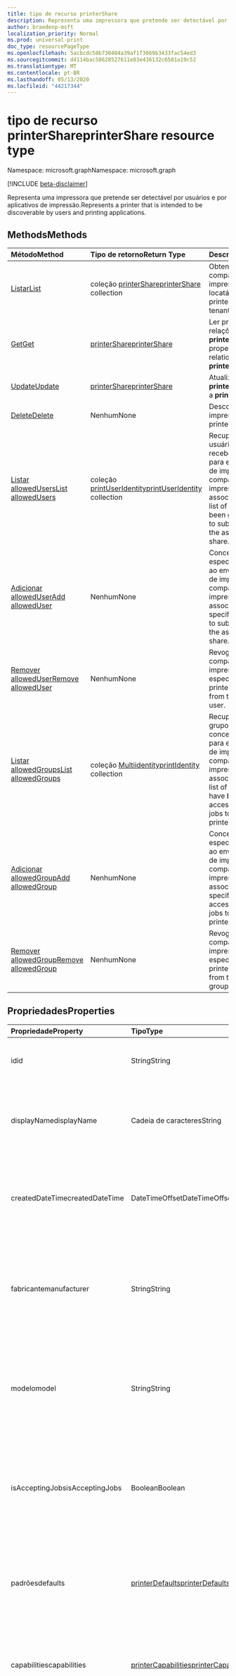 ```yaml
---
title: tipo de recurso printerShare
description: Representa uma impressora que pretende ser detectável por usuários e por aplicativos de impressão.
author: braedenp-msft
localization_priority: Normal
ms.prod: universal-print
doc_type: resourcePageType
ms.openlocfilehash: 5acbcdc58b730404a39af1f3069b3433fac54ed3
ms.sourcegitcommit: d4114bac58628527611e83e436132c6581a19c52
ms.translationtype: MT
ms.contentlocale: pt-BR
ms.lasthandoff: 05/13/2020
ms.locfileid: "44217344"
---
```

# <a name="printershare-resource-type"></a><span data-ttu-id="1b378-103">tipo de recurso printerShare</span><span class="sxs-lookup"><span data-stu-id="1b378-103">printerShare resource type</span></span>

<span data-ttu-id="1b378-104">Namespace: microsoft.graph</span><span class="sxs-lookup"><span data-stu-id="1b378-104">Namespace: microsoft.graph</span></span>

[!INCLUDE [beta-disclaimer](../../includes/beta-disclaimer.md)]

<span data-ttu-id="1b378-105">Representa uma impressora que pretende ser detectável por usuários e por aplicativos de impressão.</span><span class="sxs-lookup"><span data-stu-id="1b378-105">Represents a printer that is intended to be discoverable by users and printing applications.</span></span>

## <a name="methods"></a><span data-ttu-id="1b378-106">Methods</span><span class="sxs-lookup"><span data-stu-id="1b378-106">Methods</span></span>

| <span data-ttu-id="1b378-107">Método</span><span class="sxs-lookup"><span data-stu-id="1b378-107">Method</span></span>       | <span data-ttu-id="1b378-108">Tipo de retorno</span><span class="sxs-lookup"><span data-stu-id="1b378-108">Return Type</span></span> | <span data-ttu-id="1b378-109">Descrição</span><span class="sxs-lookup"><span data-stu-id="1b378-109">Description</span></span> |
|:-------------|:------------|:------------|
| [<span data-ttu-id="1b378-110">Listar</span><span class="sxs-lookup"><span data-stu-id="1b378-110">List</span></span>](../api/print-list-shares.md) | <span data-ttu-id="1b378-111">coleção [printerShare](printershare.md)</span><span class="sxs-lookup"><span data-stu-id="1b378-111">[printerShare](printershare.md) collection</span></span> | <span data-ttu-id="1b378-112">Obtenha uma lista de compartilhamentos de impressora no locatário.</span><span class="sxs-lookup"><span data-stu-id="1b378-112">Get a list of printer shares in the tenant.</span></span> |
| [<span data-ttu-id="1b378-113">Get</span><span class="sxs-lookup"><span data-stu-id="1b378-113">Get</span></span>](../api/printershare-get.md) | [<span data-ttu-id="1b378-114">printerShare</span><span class="sxs-lookup"><span data-stu-id="1b378-114">printerShare</span></span>](printershare.md) | <span data-ttu-id="1b378-115">Ler propriedades e relações de um objeto **printerShare** .</span><span class="sxs-lookup"><span data-stu-id="1b378-115">Read properties and relationships of a **printerShare** object.</span></span> |
| [<span data-ttu-id="1b378-116">Update</span><span class="sxs-lookup"><span data-stu-id="1b378-116">Update</span></span>](../api/printershare-update.md) | [<span data-ttu-id="1b378-117">printerShare</span><span class="sxs-lookup"><span data-stu-id="1b378-117">printerShare</span></span>](printershare.md) | <span data-ttu-id="1b378-118">Atualizar um objeto **printerShare** .</span><span class="sxs-lookup"><span data-stu-id="1b378-118">Update a **printerShare** object.</span></span> |
| [<span data-ttu-id="1b378-119">Delete</span><span class="sxs-lookup"><span data-stu-id="1b378-119">Delete</span></span>](../api/printershare-delete.md) | <span data-ttu-id="1b378-120">Nenhum</span><span class="sxs-lookup"><span data-stu-id="1b378-120">None</span></span> | <span data-ttu-id="1b378-121">Descompartilhar uma impressora.</span><span class="sxs-lookup"><span data-stu-id="1b378-121">Unshare a printer.</span></span> |
| [<span data-ttu-id="1b378-122">Listar allowedUsers</span><span class="sxs-lookup"><span data-stu-id="1b378-122">List allowedUsers</span></span>](../api/printershare-list-allowedusers.md) | <span data-ttu-id="1b378-123">coleção [printUserIdentity](printuseridentity.md)</span><span class="sxs-lookup"><span data-stu-id="1b378-123">[printUserIdentity](printuseridentity.md) collection</span></span> | <span data-ttu-id="1b378-124">Recupere uma lista de usuários que receberam acesso para enviar trabalhos de impressão para o compartilhamento de impressora associado.</span><span class="sxs-lookup"><span data-stu-id="1b378-124">Retrieve a list of users who have been granted access to submit print jobs to the associated printer share.</span></span> |
| [<span data-ttu-id="1b378-125">Adicionar allowedUser</span><span class="sxs-lookup"><span data-stu-id="1b378-125">Add allowedUser</span></span>](../api/printershare-post-allowedusers.md) | <span data-ttu-id="1b378-126">Nenhum</span><span class="sxs-lookup"><span data-stu-id="1b378-126">None</span></span> | <span data-ttu-id="1b378-127">Conceda ao usuário especificado o acesso ao envio de trabalhos de impressão para o compartilhamento de impressora associado.</span><span class="sxs-lookup"><span data-stu-id="1b378-127">Grant the specified user access to submit print jobs to the associated printer share.</span></span> |
| [<span data-ttu-id="1b378-128">Remover allowedUser</span><span class="sxs-lookup"><span data-stu-id="1b378-128">Remove allowedUser</span></span>](../api/printershare-delete-alloweduser.md) | <span data-ttu-id="1b378-129">Nenhum</span><span class="sxs-lookup"><span data-stu-id="1b378-129">None</span></span> | <span data-ttu-id="1b378-130">Revoga o acesso ao compartilhamento de impressora do usuário especificado.</span><span class="sxs-lookup"><span data-stu-id="1b378-130">Revoke printer share access from the specified user.</span></span> |
| [<span data-ttu-id="1b378-131">Listar allowedGroups</span><span class="sxs-lookup"><span data-stu-id="1b378-131">List allowedGroups</span></span>](../api/printershare-list-allowedgroups.md) | <span data-ttu-id="1b378-132">coleção [Multiidentity](printidentity.md)</span><span class="sxs-lookup"><span data-stu-id="1b378-132">[printIdentity](printidentity.md) collection</span></span> | <span data-ttu-id="1b378-133">Recupere uma lista de grupos aos quais foi concedido acesso para enviar trabalhos de impressão ao compartilhamento de impressora associado.</span><span class="sxs-lookup"><span data-stu-id="1b378-133">Retrieve a list of groups that have been granted access to submit print jobs to the associated printer share.</span></span> |
| [<span data-ttu-id="1b378-134">Adicionar allowedGroup</span><span class="sxs-lookup"><span data-stu-id="1b378-134">Add allowedGroup</span></span>](../api/printershare-post-allowedgroups.md) | <span data-ttu-id="1b378-135">Nenhum</span><span class="sxs-lookup"><span data-stu-id="1b378-135">None</span></span> | <span data-ttu-id="1b378-136">Conceda ao grupo especificado o acesso ao envio de trabalhos de impressão para o compartilhamento de impressora associado.</span><span class="sxs-lookup"><span data-stu-id="1b378-136">Grant the specified group access to submit print jobs to the associated printer share.</span></span> |
| [<span data-ttu-id="1b378-137">Remover allowedGroup</span><span class="sxs-lookup"><span data-stu-id="1b378-137">Remove allowedGroup</span></span>](../api/printershare-delete-allowedgroup.md) | <span data-ttu-id="1b378-138">Nenhum</span><span class="sxs-lookup"><span data-stu-id="1b378-138">None</span></span> | <span data-ttu-id="1b378-139">Revoga o acesso ao compartilhamento de impressora do grupo especificado.</span><span class="sxs-lookup"><span data-stu-id="1b378-139">Revoke printer share access from the specified group.</span></span> |

## <a name="properties"></a><span data-ttu-id="1b378-140">Propriedades</span><span class="sxs-lookup"><span data-stu-id="1b378-140">Properties</span></span>
| <span data-ttu-id="1b378-141">Propriedade</span><span class="sxs-lookup"><span data-stu-id="1b378-141">Property</span></span>     | <span data-ttu-id="1b378-142">Tipo</span><span class="sxs-lookup"><span data-stu-id="1b378-142">Type</span></span>        | <span data-ttu-id="1b378-143">Descrição</span><span class="sxs-lookup"><span data-stu-id="1b378-143">Description</span></span> |
|:-------------|:------------|:------------|
|<span data-ttu-id="1b378-144">id</span><span class="sxs-lookup"><span data-stu-id="1b378-144">id</span></span>|<span data-ttu-id="1b378-145">String</span><span class="sxs-lookup"><span data-stu-id="1b378-145">String</span></span>| <span data-ttu-id="1b378-146">O identificador do printerShare.</span><span class="sxs-lookup"><span data-stu-id="1b378-146">The printerShare's identifier.</span></span> <span data-ttu-id="1b378-147">Somente leitura.</span><span class="sxs-lookup"><span data-stu-id="1b378-147">Read-only.</span></span>|
|<span data-ttu-id="1b378-148">displayName</span><span class="sxs-lookup"><span data-stu-id="1b378-148">displayName</span></span>|<span data-ttu-id="1b378-149">Cadeia de caracteres</span><span class="sxs-lookup"><span data-stu-id="1b378-149">String</span></span>|<span data-ttu-id="1b378-150">O nome do compartilhamento de impressora que os clientes de impressão devem exibir.</span><span class="sxs-lookup"><span data-stu-id="1b378-150">The name of the printer share that print clients should display.</span></span>|
|<span data-ttu-id="1b378-151">createdDateTime</span><span class="sxs-lookup"><span data-stu-id="1b378-151">createdDateTime</span></span>|<span data-ttu-id="1b378-152">DateTimeOffset</span><span class="sxs-lookup"><span data-stu-id="1b378-152">DateTimeOffset</span></span>|<span data-ttu-id="1b378-153">O DateTimeOffset quando o compartilhamento da impressora foi criado.</span><span class="sxs-lookup"><span data-stu-id="1b378-153">The DateTimeOffset when the printer share was created.</span></span> <span data-ttu-id="1b378-154">Somente leitura.</span><span class="sxs-lookup"><span data-stu-id="1b378-154">Read-only.</span></span>|
|<span data-ttu-id="1b378-155">fabricante</span><span class="sxs-lookup"><span data-stu-id="1b378-155">manufacturer</span></span>|<span data-ttu-id="1b378-156">String</span><span class="sxs-lookup"><span data-stu-id="1b378-156">String</span></span>|<span data-ttu-id="1b378-157">O fabricante relatado pela impressora associada a este compartilhamento de impressora.</span><span class="sxs-lookup"><span data-stu-id="1b378-157">The manufacturer reported by the printer associated with this printer share.</span></span> <span data-ttu-id="1b378-158">Somente leitura.</span><span class="sxs-lookup"><span data-stu-id="1b378-158">Read-only.</span></span>|
|<span data-ttu-id="1b378-159">modelo</span><span class="sxs-lookup"><span data-stu-id="1b378-159">model</span></span>|<span data-ttu-id="1b378-160">String</span><span class="sxs-lookup"><span data-stu-id="1b378-160">String</span></span>|<span data-ttu-id="1b378-161">O nome do modelo relatado pela impressora associada a este compartilhamento de impressora.</span><span class="sxs-lookup"><span data-stu-id="1b378-161">The model name reported by the printer associated with this printer share.</span></span> <span data-ttu-id="1b378-162">Somente leitura.</span><span class="sxs-lookup"><span data-stu-id="1b378-162">Read-only.</span></span>|
|<span data-ttu-id="1b378-163">isAcceptingJobs</span><span class="sxs-lookup"><span data-stu-id="1b378-163">isAcceptingJobs</span></span>|<span data-ttu-id="1b378-164">Boolean</span><span class="sxs-lookup"><span data-stu-id="1b378-164">Boolean</span></span>|<span data-ttu-id="1b378-165">Se a impressora associada a este compartilhamento de impressora está atualmente aceitando novos trabalhos de impressão.</span><span class="sxs-lookup"><span data-stu-id="1b378-165">Whether the printer associated with this printer share is currently accepting new print jobs.</span></span>|
|<span data-ttu-id="1b378-166">padrões</span><span class="sxs-lookup"><span data-stu-id="1b378-166">defaults</span></span>|[<span data-ttu-id="1b378-167">printerDefaults</span><span class="sxs-lookup"><span data-stu-id="1b378-167">printerDefaults</span></span>](printerdefaults.md)|<span data-ttu-id="1b378-168">As configurações de impressão padrão da impressora associadas a este compartilhamento de impressora.</span><span class="sxs-lookup"><span data-stu-id="1b378-168">The default print settings of the printer associated with this printer share.</span></span>|
|<span data-ttu-id="1b378-169">capabilities</span><span class="sxs-lookup"><span data-stu-id="1b378-169">capabilities</span></span>|[<span data-ttu-id="1b378-170">printerCapabilities</span><span class="sxs-lookup"><span data-stu-id="1b378-170">printerCapabilities</span></span>](printercapabilities.md)|<span data-ttu-id="1b378-171">Os recursos da impressora associada a este compartilhamento de impressora.</span><span class="sxs-lookup"><span data-stu-id="1b378-171">The capabilities of the printer associated with this printer share.</span></span>|
|<span data-ttu-id="1b378-172">location</span><span class="sxs-lookup"><span data-stu-id="1b378-172">location</span></span>|[<span data-ttu-id="1b378-173">printerLocation</span><span class="sxs-lookup"><span data-stu-id="1b378-173">printerLocation</span></span>](printerlocation.md)|<span data-ttu-id="1b378-174">O local físico e/ou organizacional da impressora associado a este compartilhamento de impressora.</span><span class="sxs-lookup"><span data-stu-id="1b378-174">The physical and/or organizational location of the printer associated with this printer share.</span></span>|
|<span data-ttu-id="1b378-175">status</span><span class="sxs-lookup"><span data-stu-id="1b378-175">status</span></span>|[<span data-ttu-id="1b378-176">printerStatus</span><span class="sxs-lookup"><span data-stu-id="1b378-176">printerStatus</span></span>](printerstatus.md)|<span data-ttu-id="1b378-177">O status de processamento, incluindo qualquer erro, da impressora associada a este compartilhamento de impressora.</span><span class="sxs-lookup"><span data-stu-id="1b378-177">The processing status, including any errors, of the printer associated with this printer share.</span></span> <span data-ttu-id="1b378-178">Somente leitura.</span><span class="sxs-lookup"><span data-stu-id="1b378-178">Read-only.</span></span>|

## <a name="relationships"></a><span data-ttu-id="1b378-179">Relações</span><span class="sxs-lookup"><span data-stu-id="1b378-179">Relationships</span></span>
| <span data-ttu-id="1b378-180">Relação</span><span class="sxs-lookup"><span data-stu-id="1b378-180">Relationship</span></span> | <span data-ttu-id="1b378-181">Tipo</span><span class="sxs-lookup"><span data-stu-id="1b378-181">Type</span></span>        | <span data-ttu-id="1b378-182">Descrição</span><span class="sxs-lookup"><span data-stu-id="1b378-182">Description</span></span> |
|:-------------|:------------|:------------|
|<span data-ttu-id="1b378-183">impressora</span><span class="sxs-lookup"><span data-stu-id="1b378-183">printer</span></span>|[<span data-ttu-id="1b378-184">impressora</span><span class="sxs-lookup"><span data-stu-id="1b378-184">printer</span></span>](printer.md)|<span data-ttu-id="1b378-185">A impressora à qual esse compartilhamento de impressora está relacionado.</span><span class="sxs-lookup"><span data-stu-id="1b378-185">The printer that this printer share is related to.</span></span> |
|<span data-ttu-id="1b378-186">allowedUsers</span><span class="sxs-lookup"><span data-stu-id="1b378-186">allowedUsers</span></span>|<span data-ttu-id="1b378-187">coleção [printUserIdentity](printuseridentity.md)</span><span class="sxs-lookup"><span data-stu-id="1b378-187">[printUserIdentity](printuseridentity.md) collection</span></span>|<span data-ttu-id="1b378-188">Os usuários que têm acesso à impressão usando a impressora.</span><span class="sxs-lookup"><span data-stu-id="1b378-188">The users who have access to print using the printer.</span></span>|
|<span data-ttu-id="1b378-189">allowedGroups</span><span class="sxs-lookup"><span data-stu-id="1b378-189">allowedGroups</span></span>|[<span data-ttu-id="1b378-190">multiidentity</span><span class="sxs-lookup"><span data-stu-id="1b378-190">printIdentity</span></span>](printidentity.md)|<span data-ttu-id="1b378-191">Os grupos cujos usuários têm acesso para imprimir usando a impressora.</span><span class="sxs-lookup"><span data-stu-id="1b378-191">The groups whose users have access to print using the printer.</span></span>|
|<span data-ttu-id="1b378-192">serviços</span><span class="sxs-lookup"><span data-stu-id="1b378-192">jobs</span></span>|<span data-ttu-id="1b378-193">coleção [printJob](printjob.md)</span><span class="sxs-lookup"><span data-stu-id="1b378-193">[printJob](printjob.md) collection</span></span>| <span data-ttu-id="1b378-194">A lista de trabalhos que estão na fila para impressão pela impressora associada a este compartilhamento de impressora.</span><span class="sxs-lookup"><span data-stu-id="1b378-194">The list of jobs that are queued for printing by the printer associated with this printer share.</span></span>|

## <a name="json-representation"></a><span data-ttu-id="1b378-195">Representação JSON</span><span class="sxs-lookup"><span data-stu-id="1b378-195">JSON representation</span></span>

<span data-ttu-id="1b378-196">Veja a seguir uma representação JSON do recurso.</span><span class="sxs-lookup"><span data-stu-id="1b378-196">The following is a JSON representation of the resource.</span></span>

<!-- {
  "blockType": "resource",
  "optionalProperties": [

  ],
  "@odata.type": "microsoft.graph.printerShare",
  "keyProperty": "id",
  "baseType":"microsoft.graph.entity"
}-->

```json
{
  "id": "String (identifier)",
  "name": "String",
  "createdDateTime": "String (timestamp)"
}
```

<!-- uuid: 8fcb5dbc-d5aa-4681-8e31-b001d5168d79
2015-10-25 14:57:30 UTC -->
<!-- {
  "type": "#page.annotation",
  "description": "printerShare resource",
  "keywords": "",
  "section": "documentation",
  "tocPath": ""
}-->

